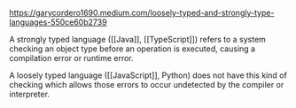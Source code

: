 https://garycordero1690.medium.com/loosely-typed-and-strongly-type-languages-550ce60b2739

A strongly typed language ([[Java]], [[TypeScript]]) refers to a system checking an object type before an operation is executed, causing a compilation error or runtime error.

A loosely typed language ([[JavaScript]], Python) does not have this kind of checking which allows those errors to occur undetected by the compiler or interpreter.
